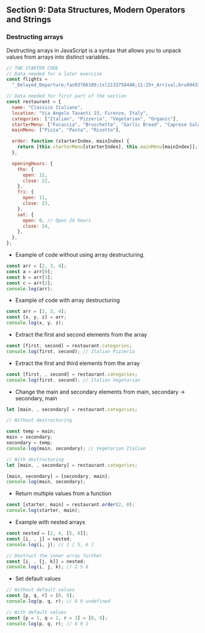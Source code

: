 ## Section 9: Data Structures, Modern Operators and Strings

### Destructing arrays

Destructing arrays in JavaScript is a syntax that allows you to unpack values from arrays into distinct variables.

```js
// THE STARTER CODE
// Data needed for a later exercise
const flights =
  "_Delayed_Departure;fao93766109;txl2133758440;11:25+_Arrival;bru0943384722;fao93766109;11:45+_Delayed_Arrival;hel7439299980;fao93766109;12:05+_Departure;fao93766109;lis2323639855;12:30";

// Data needed for first part of the section
const restaurant = {
  name: "Classico Italiano",
  location: "Via Angelo Tavanti 23, Firenze, Italy",
  categories: ["Italian", "Pizzeria", "Vegetarian", "Organic"],
  starterMenu: ["Focaccia", "Bruschetta", "Garlic Bread", "Caprese Salad"],
  mainMenu: ["Pizza", "Pasta", "Risotto"],

  order: function (starterIndex, mainIndex) {
    return [this.starterMenu[starterIndex], this.mainMenu[mainIndex]];
  },

  openingHours: {
    thu: {
      open: 12,
      close: 22,
    },
    fri: {
      open: 11,
      close: 23,
    },
    sat: {
      open: 0, // Open 24 hours
      close: 24,
    },
  },
};
```

- Example of code without using array destructuring.

```js
const arr = [2, 3, 4];
const a = arr[0];
const b = arr[1];
const c = arr[2];
console.log(arr);
```

- Example of code with array destructuring

```js
const arr = [2, 3, 4];
const [x, y, z] = arr;
console.log(x, y, z);
```

- Extract the first and second elements from the array

```js
const [first, second] = restaurant.categories;
console.log(first, second); // Italian Pizzeria
```

- Extract the first and third elements from the array

```js
const [first, , second] = restaurant.categories;
console.log(first, second); // Italian Vegetarian
```

- Change the main and secondary elements from main, secondary -> secondary, main

```js
let [main, , secondary] = restaurant.categories;

// Without destructuring

const temp = main;
main = secondary;
secondary = temp;
console.log(main, secondary); // Vegetarian Italian

// With destructuring
let [main, , secondary] = restaurant.categories;

[main, secondary] = [secondary, main];
console.log(main, secondary);
```

- Return multiple values from a function

```js
const [starter, main] = restaurant.order(2, 0);
console.log(starter, main);
```

- Example with nested arrays

```js
const nested = [2, 4, [5, 6]];
const [i, , j] = nested;
console.log(i, j); // 2 [ 5, 6 ]

// Destruct the inner array further
const [i, , [j, k]] = nested;
console.log(i, j, k); // 2 5 6
```

- Set default values

```js
// Without default values
const [p, q, r] = [8, 9];
console.log(p, q, r); // 8 9 undefined

// With default values
const [p = 1, q = 1, r = 1] = [8, 9];
console.log(p, q, r); // 8 9 1
```
